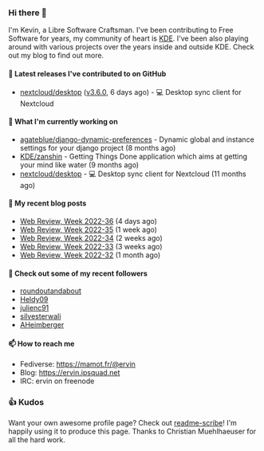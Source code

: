### Hi there 👋

I'm Kevin, a Libre Software Craftsman. I've been contributing to Free Software for years,
my community of heart is [KDE](https://kde.org). I've been also playing around with various
projects over the years inside and outside KDE. Check out my blog to find out more.

#### 🔭 Latest releases I've contributed to on GitHub

- [nextcloud/desktop](https://github.com/nextcloud/desktop) ([v3.6.0](https://github.com/nextcloud/desktop/releases/tag/v3.6.0), 6 days ago) - 💻 Desktop sync client for Nextcloud

#### 🌱 What I'm currently working on

- [agateblue/django-dynamic-preferences](https://github.com/agateblue/django-dynamic-preferences) - Dynamic global and instance settings for your django project (8 months ago)
- [KDE/zanshin](https://github.com/KDE/zanshin) - Getting Things Done application which aims at getting your mind like water (9 months ago)
- [nextcloud/desktop](https://github.com/nextcloud/desktop) - 💻 Desktop sync client for Nextcloud (11 months ago)

#### 📜 My recent blog posts

- [Web Review, Week 2022-36](https://ervin.ipsquad.net/blog/2022/09/09/web-review-week-2022-36/) (4 days ago)
- [Web Review, Week 2022-35](https://ervin.ipsquad.net/blog/2022/09/02/web-review-week-2022-35/) (1 week ago)
- [Web Review, Week 2022-34](https://ervin.ipsquad.net/blog/2022/08/26/web-review-week-2022-34/) (2 weeks ago)
- [Web Review, Week 2022-33](https://ervin.ipsquad.net/blog/2022/08/19/web-review-week-2022-33/) (3 weeks ago)
- [Web Review, Week 2022-32](https://ervin.ipsquad.net/blog/2022/08/12/web-review-week-2022-32/) (1 month ago)

#### 👯 Check out some of my recent followers

- [roundoutandabout](https://github.com/roundoutandabout)
- [Heldy09](https://github.com/Heldy09)
- [julienc91](https://github.com/julienc91)
- [silvesterwali](https://github.com/silvesterwali)
- [AHeimberger](https://github.com/AHeimberger)

#### 📫 How to reach me

- Fediverse: https://mamot.fr/@ervin
- Blog: https://ervin.ipsquad.net
- IRC: ervin on freenode

### 👍 Kudos

Want your own awesome profile page? Check out [readme-scribe](https://github.com/muesli/readme-scribe)!
I'm happily using it to produce this page. Thanks to Christian Muehlhaeuser for all the hard work.

